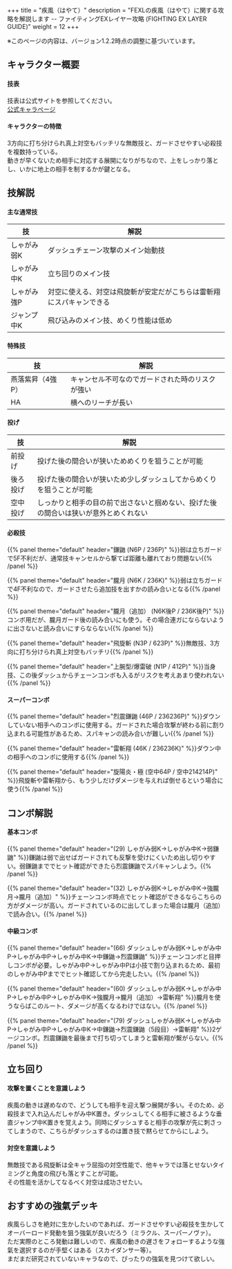 +++
title = "疾風（はやて）"
description = "FEXLの疾風（はやて）に関する攻略を解説します -- ファイティングEXレイヤー攻略 (FIGHTING EX LAYER GUIDE)"
weight = 12
+++

※このページの内容は、バージョン1.2.2時点の調整に基づいています。

## キャラクター概要

#### 技表

技表は公式サイトを参照してください。  
[公式キャラページ](http://www.arika.co.jp/product/fexl_hp/jp/chara_jp/fexl_jp_chara12.html)

#### キャラクターの特徴

3方向に打ち分けられ真上対空もバッチリな無敵技と、ガードさせやすい必殺技を複数持っている。  
動きが早くないため相手に対応する展開になりがちなので、上をしっかり落とし、いかに地上の相手を制するかが鍵となる。

## 技解説

#### 主な通常技

|技 |解説|
|---|----|
|しゃがみ弱K|ダッシュチェーン攻撃のメイン始動技|
|しゃがみ中K|立ち回りのメイン技|
|しゃがみ強P|対空に使える、対空は飛旋斬が安定だがこちらは雷斬翔にスパキャンできる|
|ジャンプ中K|飛び込みのメイン技、めくり性能は低め|

#### 特殊技

|技 |解説|
|---|----|
|燕落紫昇（4強P）|キャンセル不可なのでガードされた時のリスクが強い|
|HA|横へのリーチが長い|

#### 投げ

|技 |解説|
|---|----|
|前投げ|投げた後の間合いが狭いためめくりを狙うことが可能|
|後ろ投げ|投げた後の間合いが狭いため少しダッシュしてからめくりを狙うことが可能|
|空中投げ|しっかりと相手の目の前で出さないと掴めない、投げた後の間合いは狭いが意外とめくれない|

#### 必殺技

{{% panel theme="default" header="鎌鼬 (N6P / 236P)" %}}弱は立ちガードで5F不利だが、通常技キャンセルから撃てば距離も離れており問題ない{{% /panel %}}

{{% panel theme="default" header="朧月 (N6K / 236K)" %}}弱は立ちガードで4F不利なので、ガードさせたら追加技を出すかの読み合いとなる{{% /panel %}}

{{% panel theme="default" header="朧月（追加） (N6K後P / 236K後P)" %}}コンボ用だが、朧月ガード後の読み合いにも使う。その場合連ガにならないように出さないと読み合いにすらならない{{% /panel %}}

{{% panel theme="default" header="飛旋斬 (N3P / 623P)" %}}無敵技、3方向に打ち分けられ真上対空もバッチリ{{% /panel %}}

{{% panel theme="default" header="上腕型/爆雷破 (N1P / 412P)" %}}当身技、この後ダッシュからチェーンコンボも入るがリスクを考えあまり使われない{{% /panel %}}


#### スーパーコンボ

{{% panel theme="default" header="烈震鎌鼬 (46P / 236236P)" %}}ダウンしていない相手へのコンボに使用する。ガードされた場合攻撃が終わる前に割り込まれる可能性があるため、スパキャンの読み合いが難しい{{% /panel %}}

{{% panel theme="default" header="雷斬翔 (46K / 236236K)" %}}ダウン中の相手へのコンボに使用する{{% /panel %}}

{{% panel theme="default" header="旋陽炎・極 (空中64P / 空中214214P)" %}}飛旋斬や雷斬翔から、もう少しだけダメージを与えれば倒せるという場合に使う{{% /panel %}}


## コンボ解説

#### 基本コンボ

{{% panel theme="default" header="(29) しゃがみ弱K→しゃがみ中K→弱鎌鼬" %}}鎌鼬は弱で出せばガードされても反撃を受けにくいため出し切りやすい。弱鎌鼬まででヒット確認ができたら烈震鎌鼬でスパキャンしよう。{{% /panel %}}


{{% panel theme="default" header="(32) しゃがみ弱K→しゃがみ中K→強朧月→朧月（追加）" %}}チェーンコンボ時点でヒット確認ができるならこちらの方がダメージが高い。ガードされているのに出してしまった場合は朧月（追加）で読み合い。{{% /panel %}}

#### 中級コンボ

{{% panel theme="default" header="(66) ダッシュしゃがみ弱K→しゃがみ中P→しゃがみ中P→しゃがみ中K→中鎌鼬→烈震鎌鼬" %}}チェーンコンボと目押しコンボが必要。しゃがみ中P→しゃがみ中Pは小技で割り込まれるため、最初のしゃがみ中Pまででヒット確認してから完走したい。{{% /panel %}}

{{% panel theme="default" header="(60) ダッシュしゃがみ弱K→しゃがみ中P→しゃがみ中P→しゃがみ中K→強朧月→朧月（追加）→雷斬翔" %}}朧月を使うならばこのルート、ダメージが高くなるわけではない。{{% /panel %}}


{{% panel theme="default" header="(79) ダッシュしゃがみ弱K→しゃがみ中P→しゃがみ中P→しゃがみ中K→中鎌鼬→烈震鎌鼬（5段目）→雷斬翔" %}}2ゲージコンボ。烈震鎌鼬を最後まで打ち切ってしまうと雷斬翔が繋がらない。{{% /panel %}}

## 立ち回り

#### 攻撃を置くことを意識しよう

疾風の動きは遅めなので、どうしても相手を迎え撃つ展開が多い。そのため、必殺技まで入れ込んだしゃがみ中K置き。ダッシュしてくる相手に被さるような垂直ジャンプ中K置きを覚えよう。同時にダッシュすると相手の攻撃が先に刺さってしまうので、こちらがダッシュするのは置き技で黙らせてからにしよう。

#### 対空を意識しよう

無敵技である飛旋斬は全キャラ屈指の対空性能で、他キャラでは落とせないタイミングと角度の飛びも落とすことが可能。  
その性能を活かしてなるべく対空は成功させたい。

## おすすめの強氣デッキ

疾風らしさを絶対に生かしたいのであれば、ガードさせやすい必殺技を生かしてオーバーロード発動を狙う強氣が良いだろう（ミラクル、スーパーノヴァ）。    
ただ実際のところ発動は難しいので、疾風の動きの遅さをフォローするような強氣を選択するのが手堅くはある（スカイダンサー等）。  
まだまだ研究されていないキャラなので、ぴったりの強氣を見つけて欲しい。
